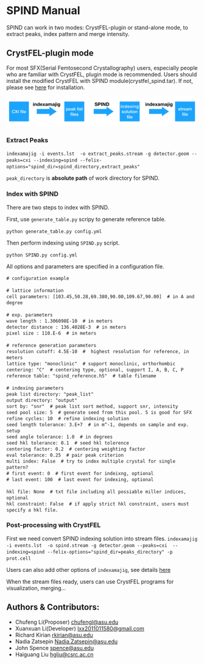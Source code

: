 # SPIND Manual

SPIND can work in two modes: CrystFEL-plugin or stand-alone mode, to extract peaks, index pattern and merge intensity.

## CrystFEL-plugin mode

For most SFX(Serial Femtosecond Crystallography) users, especially people who are familiar with CrystFEL, plugin mode is recommended. Users should install the modified CrystFEL with SPIND module(crystfel_spind.tar). If not, please see [here](https://github.com/LiuLab-CSRC/indexing) for installation.

![plugin mode](img/plugin-mode.png)

### Extract Peaks
`indexamajig -i events.lst  -o extract_peaks.stream -g detector.geom --peaks=cxi --indexing=spind --felix-options="spind_dir=spind_directory,extract_peaks" `

`peak_directory` is **absolute path** of work directory for SPIND.

### Index with SPIND
There are two steps to index with SPIND.

First, use `generate_table.py` scripy to generate reference table.

`python generate_table.py config.yml`

Then perform indexing using `SPIND.py` script.

`python SPIND.py config.yml`

All options and parameters are specified in a configuration file. 

```
# configuration example

# lattice information
cell parameters: [103.45,50.28,69.380,90.00,109.67,90.00]  # in A and degree

# exp. parameters
wave length : 1.306098E-10  # in meters
detector distance : 136.4028E-3  # in meters
pixel size : 110.E-6  # in meters

# reference generation parameters
resolution cutoff: 4.5E-10  #  highest resolution for reference, in meters
lattice type: "monoclinic"  # support monoclinic, orthorhombic
centering: "C"  # centering type, optional, support I, A, B, C, P
reference table: "spind_reference.h5"  # table filename

# indexing parameters
peak list directory: "peak_list"  
output directory: "output" 
sort by: "snr"  # peak list sort method, support snr, intensity
seed pool size: 5  # generate seed from this pool. 5 is good for SFX
refine cycles: 10  # refine indexing solution 
seed length tolerance: 3.E+7  # in m^-1, depends on sample and exp. setup
seed angle tolerance: 1.0  # in degrees
seed hkl tolerance: 0.1  # seed hkl tolerence
centering factor: 0.2  # centering weighting factor
eval tolerance: 0.25  # pair peak criterion
multi index: False  # try to index multiple crystal for single pattern?
# first event: 0  # first event for indeixng, optional
# last event: 100  # last event for indexing, optional

hkl file: None  # txt file including all possiable miller indices, optional
hkl constraint: False  # if apply strict hkl constraint, users must specify a hkl file.
```

### Post-processing with CrystFEL
First we need convert SPIND indexing solution into stream files.
`indexamajig -i events.lst  -o spind.stream -g detector.geom --peaks=cxi  --indexing=spind --felix-options="spind_dir=peaks_directory" -p prot.cell`

Users can also add other options of `indexamajig`, see details [here](http://www.desy.de/~twhite/crystfel/manual-indexamajig.html)

When the stream files ready, users can use CrystFEL programs for visualization, merging...

## Authors & Contributors:

* Chufeng Li(Proposer) <chufengl@asu.edu>
* Xuanxuan Li(Developer) <lxx2011011580@gmail.com>
* Richard Kirian <rkirian@asu.edu>
* Nadia Zatsepin <Nadia.Zatsepin@asu.edu>
* John Spence <spence@asu.edu>
* Haiguang Liu <hgliu@csrc.ac.cn>
